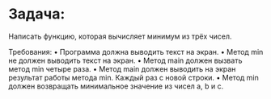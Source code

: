 # Задача:

Написать функцию, которая вычисляет минимум из трёх чисел.

Требования:
•	Программа должна выводить текст на экран.
•	Метод min не должен выводить текст на экран.
•	Метод main должен вызвать метод min четыре раза.
•	Метод main должен выводить на экран результат работы метода min. Каждый раз с новой строки.
•	Метод min должен возвращать минимальное значение из чисел a, b и с.
